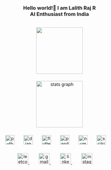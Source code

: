 <h3 align="center">Hello world!👐  I am <B>Lalith Raj R</B> <br>AI Enthusiast from India</h3>
<div align="center"><br>
  <img height="150" src="https://media.giphy.com/media/M9gbBd9nbDrOTu1Mqx/giphy.gif"  />
</div>


###  

<div align="center" style="margin-bottom: 25px;">
  <img src="https://github-readme-stats.vercel.app/api?username=lalithrajr1034&hide_title=false&hide_rank=false&show_icons=true&include_all_commits=true&count_private=true&disable_animations=false&theme=dracula&locale=en&hide_border=false" height="150" alt="stats graph"  />
</div>

###  

<div align="center" style="margin-bottom: 25px;">
  <img src="https://cdn.jsdelivr.net/gh/devicons/devicon/icons/python/python-original.svg" height="30" alt="python logo" style="margin-right:25px; transition: transform 0.3s;" onmouseover="this.style.transform='scale(1.2)'" onmouseout="this.style.transform='scale(1)'" />
  <img src="https://cdn.jsdelivr.net/gh/devicons/devicon/icons/django/django-plain.svg" height="30" alt="django logo" style="margin-right:25px; transition: transform 0.3s;" onmouseover="this.style.transform='scale(1.2)'" onmouseout="this.style.transform='scale(1)'" />
  <img src="https://cdn.jsdelivr.net/gh/devicons/devicon/icons/flutter/flutter-original.svg" height="30" alt="flutter logo" style="margin-right:25px; transition: transform 0.3s;" onmouseover="this.style.transform='scale(1.2)'" onmouseout="this.style.transform='scale(1)'" />
  <img src="https://cdn.jsdelivr.net/gh/devicons/devicon/icons/pandas/pandas-original.svg" height="30" alt="pandas logo" style="margin-right:25px; transition: transform 0.3s;" onmouseover="this.style.transform='scale(1.2)'" onmouseout="this.style.transform='scale(1)'" />
  <img src="https://cdn.jsdelivr.net/gh/devicons/devicon/icons/numpy/numpy-original.svg" height="30" alt="numpy logo" style="margin-right:25px; transition: transform 0.3s;" onmouseover="this.style.transform='scale(1.2)'" onmouseout="this.style.transform='scale(1)'" />
  <img src="https://upload.wikimedia.org/wikipedia/commons/thumb/0/05/Scikit_learn_logo_small.svg/1920px-Scikit_learn_logo_small.svg.png" height="30" alt="scikit-learn logo" style="margin-right:25px; transition: transform 0.3s;" onmouseover="this.style.transform='scale(1.2)'" onmouseout="this.style.transform='scale(1)'" />
</div>

###  

<div align="center" style="margin-bottom: 25px;">
    <a href="https://leetcode.com/u/LALITH_RAJ_R/" target="_blank" style="margin-right:30px; transition: transform 0.3s;" onmouseover="this.style.transform='scale(1.2)'" onmouseout="this.style.transform='scale(1)'">
    <img src="https://img.shields.io/badge/LeetCode-333333?style=for-the-badge&logo=leetcode&logoColor=FFA116" height="35" alt="leetcode logo"  />
  </a>

  
  <a href="mailto:placement1034@gmail.com" target="_blank" style="margin-right:30px; transition: transform 0.3s;" onmouseover="this.style.transform='scale(1.2)'" onmouseout="this.style.transform='scale(1)'">
    <img src="https://img.shields.io/static/v1?message=Gmail&logo=gmail&label=&color=D14836&logoColor=white&labelColor=&style=for-the-badge" height="35" alt="gmail logo"  />
  </a>
  
  <a href="https://www.linkedin.com/in/lalithraj-r-3a8961292" target="_blank" style="margin-right:30px; transition: transform 0.3s;" onmouseover="this.style.transform='scale(1.2)'" onmouseout="this.style.transform='scale(1)'">
    <img src="https://img.shields.io/static/v1?message=LinkedIn&logo=linkedin&label=&color=0077B5&logoColor=white&labelColor=&style=for-the-badge" height="35" alt="linkedin logo"  />
  </a>
  
  <a href="https://www.instagram.com/lalithrajr672" target="_blank" style="margin-right:30px; transition: transform 0.3s;" onmouseover="this.style.transform='scale(1.2)'" onmouseout="this.style.transform='scale(1)'">
    <img src="https://img.shields.io/static/v1?message=Instagram&logo=instagram&label=&color=E4405F&logoColor=white&labelColor=&style=for-the-badge" height="35" alt="instagram logo"  />
  </a>
  
</div>
